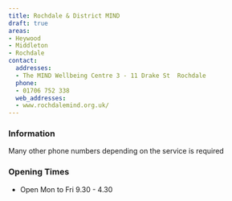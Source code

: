 ```yaml
---
title: Rochdale & District MIND
draft: true
areas:
- Heywood
- Middleton
- Rochdale
contact:
  addresses:
  - The MIND Wellbeing Centre 3 - 11 Drake St  Rochdale
  phone:
  - 01706 752 338
  web_addresses:
  - www.rochdalemind.org.uk/
---
```


### Information
Many other phone numbers depending on the service is required

### Opening Times
* Open Mon to Fri  9.30 - 4.30

